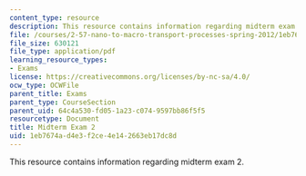 ```yaml
---
content_type: resource
description: This resource contains information regarding midterm exam 2.
file: /courses/2-57-nano-to-macro-transport-processes-spring-2012/1eb7674ad4e3f2ce4e142663eb17dc8d_MIT2_57S12_ex_2.pdf
file_size: 630121
file_type: application/pdf
learning_resource_types:
- Exams
license: https://creativecommons.org/licenses/by-nc-sa/4.0/
ocw_type: OCWFile
parent_title: Exams
parent_type: CourseSection
parent_uid: 64c4a530-fd05-1a23-c074-9597bb86f5f5
resourcetype: Document
title: Midterm Exam 2
uid: 1eb7674a-d4e3-f2ce-4e14-2663eb17dc8d
---
```

This resource contains information regarding midterm exam 2.